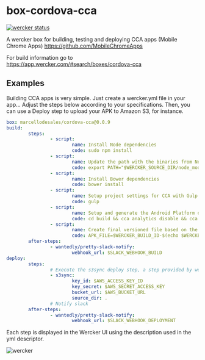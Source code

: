 box-cordova-cca
===========

[![wercker status](https://app.wercker.com/status/66beaf20c9d5a75e6a9f664bda7f5be3/m "wercker status")](https://app.wercker.com/project/bykey/66beaf20c9d5a75e6a9f664bda7f5be3)

A wercker box for building, testing and deploying CCA apps (Mobile Chrome Apps) https://github.com/MobileChromeApps

For build information go to https://app.wercker.com/#search/boxes/cordova-cca

Examples
-------

Building CCA apps is very simple. Just create a wercker.yml file in your app... Adjust the steps below according to your specifications. Then, you can use a Deploy step to upload your APK to Amazon S3, for instance.

```yml
box: marcellodesales/cordova-cca@0.0.9
build:
        steps:
                - script:
                        name: Install Node dependencies
                        code: sudo npm install
                - script:
                        name: Update the path with the binaries from Node
                        code: export PATH="$WERCKER_SOURCE_DIR/node_modules/.bin:$PATH"
                - script:
                        name: Install Bower dependencies
                        code: bower install
                - script:
                        name: Setup project settings for CCA with Gulp
                        code: gulp
                - script:
                        name: Setup and generate the Android Platform on CCA
                        code: cd build && cca analytics disable && cca platform add android && cca plugin add org.apache.cordova.device --skip-upgrade && cca plugin add ../plugins/com.quantogastei.app --skip-upgrade && cca build android --skip-upgrade
                - script:
                        name: Create final versioned file based on the commit SHA
                        code: APK_FILE=$WERCKER_BUILD_ID-$(echo $WERCKER_GIT_COMMIT | cut -b 1-7).apk && cp $WERCKER_SOURCE_DIR/build/platforms/android/build/outputs/apk/android-armv7-debug.apk $WERCKER_OUTPUT_DIR && cp $WERCKER_SOURCE_DIR/build/platforms/android/build/outputs/apk/android-armv7-debug.apk $WERCKER_OUTPUT_DIR/$APK_FILE
        after-steps:
                - wantedly/pretty-slack-notify:
                        webhook_url: $SLACK_WEBHOOK_BUILD
deploy:
        steps:
                # Execute the s3sync deploy step, a step provided by wercker
                - s3sync:
                        key_id: $AWS_ACCESS_KEY_ID
                        key_secret: $AWS_SECRET_ACCESS_KEY
                        bucket_url: $AWS_BUCKET_URL
                        source_dir: .
                # Notify slack
        after-steps:
                - wantedly/pretty-slack-notify:
                        webhook_url: $SLACK_WEBHOOK_DEPLOYMENT
```

Each step is displayed in the Wercker UI using the description used in the yml descriptor.

<img src='http://s24.postimg.org/a1juefdh1/wercker.png' border='0' alt="wercker" />

